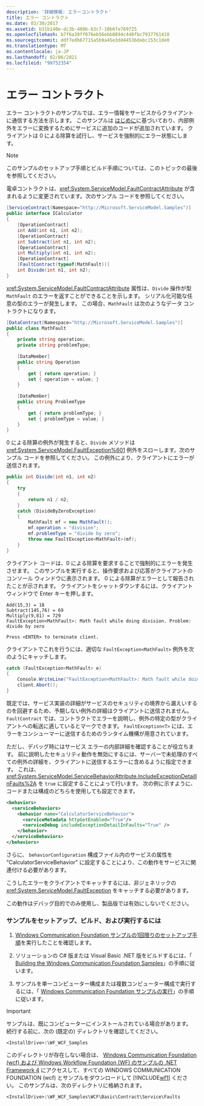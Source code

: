 ```yaml
---
description: '詳細情報: エラーコントラクト'
title: エラー コントラクト
ms.date: 03/30/2017
ms.assetid: b31b140e-dc3b-408b-b3c7-10b6fe769725
ms.openlocfilehash: b7f6a30ff076eb56ebb0894c440fbc7937761410
ms.sourcegitcommit: ddf7edb67715a5b9a45e3dd44536dabc153c1de0
ms.translationtype: MT
ms.contentlocale: ja-JP
ms.lasthandoff: 02/06/2021
ms.locfileid: "99752354"
---
```

# <a name="fault-contract"></a>エラー コントラクト

エラー コントラクトのサンプルでは、エラー情報をサービスからクライアントに通信する方法を示します。 このサンプルは [はじめに](getting-started-sample.md)に基づいており、内部例外をエラーに変換するためにサービスに追加のコードが追加されています。 クライアントは 0 による除算を試行し、サービスを強制的にエラー状態にします。  
  
> [!NOTE]
> このサンプルのセットアップ手順とビルド手順については、このトピックの最後を参照してください。  
  
 電卓コントラクトは、<xref:System.ServiceModel.FaultContractAttribute> が含まれるように変更されています。次のサンプル コードを参照してください。  
  
```csharp
[ServiceContract(Namespace="http://Microsoft.ServiceModel.Samples")]  
public interface ICalculator  
{  
    [OperationContract]  
    int Add(int n1, int n2);  
    [OperationContract]  
    int Subtract(int n1, int n2);  
    [OperationContract]  
    int Multiply(int n1, int n2);  
    [OperationContract]  
    [FaultContract(typeof(MathFault))]  
    int Divide(int n1, int n2);  
}  
```  
  
 <xref:System.ServiceModel.FaultContractAttribute> 属性は、`Divide` 操作が型 `MathFault` のエラーを返すことができることを示します。 シリアル化可能な任意の型のエラーが発生します。 この場合、`MathFault` は次のようなデータ コントラクトになります。  
  
```csharp
[DataContract(Namespace="http://Microsoft.ServiceModel.Samples")]  
public class MathFault  
{
    private string operation;  
    private string problemType;  
  
    [DataMember]  
    public string Operation  
    {  
        get { return operation; }  
        set { operation = value; }  
    }  
  
    [DataMember]
    public string ProblemType  
    {  
        get { return problemType; }  
        set { problemType = value; }  
    }  
}  
```  
  
 0 による除算の例外が発生すると、`Divide` メソッドは <xref:System.ServiceModel.FaultException%601> 例外をスローします。次のサンプル コードを参照してください。 この例外により、クライアントにエラーが送信されます。  
  
```csharp
public int Divide(int n1, int n2)  
{  
    try  
    {  
        return n1 / n2;  
    }  
    catch (DivideByZeroException)  
    {  
        MathFault mf = new MathFault();  
        mf.operation = "division";  
        mf.problemType = "divide by zero";  
        throw new FaultException<MathFault>(mf);  
    }  
}  
```  
  
 クライアント コードは、0 による除算を要求することで強制的にエラーを発生させます。 このサンプルを実行すると、操作要求および応答がクライアントのコンソール ウィンドウに表示されます。 0 による除算がエラーとして報告されたことが示されます。 クライアントをシャットダウンするには、クライアント ウィンドウで Enter キーを押します。  
  
```console  
Add(15,3) = 18  
Subtract(145,76) = 69  
Multiply(9,81) = 729  
FaultException<MathFault>: Math fault while doing division. Problem: divide by zero  
  
Press <ENTER> to terminate client.  
```  
  
 クライアントでこれを行うには、適切な `FaultException<MathFault>` 例外を次のようにキャッチします。  
  
```csharp
catch (FaultException<MathFault> e)  
{  
    Console.WriteLine("FaultException<MathFault>: Math fault while doing " + e.Detail.operation + ". Problem: " + e.Detail.problemType);  
    client.Abort();  
}  
```  
  
 既定では、サービス実装の詳細がサービスのセキュリティの境界から漏えいするのを回避するため、予期しない例外の詳細はクライアントに送信されません。 `FaultContract` では、コントラクトでエラーを説明し、例外の特定の型がクライアントへの転送に適しているとマークできます。 `FaultException<T>` には、エラーをコンシューマーに送信するためのランタイム機構が用意されています。  
  
 ただし、デバッグ時にはサービス エラーの内部詳細を確認することが役立ちます。 前に説明したセキュリティ動作を無効にするには、サーバーで未処理のすべての例外の詳細を、クライアントに送信するエラーに含めるように指定できます。 これは、<xref:System.ServiceModel.ServiceBehaviorAttribute.IncludeExceptionDetailInFaults%2A> を `true` に設定することによって行います。 次の例に示すように、コードまたは構成のどちらを使用しても設定できます。  
  
```xml  
<behaviors>  
  <serviceBehaviors>  
    <behavior name="CalculatorServiceBehavior">  
      <serviceMetadata httpGetEnabled="True"/>  
      <serviceDebug includeExceptionDetailInFaults="True" />  
    </behavior>  
  </serviceBehaviors>  
</behaviors>  
```  
  
 さらに、 `behaviorConfiguration` 構成ファイル内のサービスの属性を "CalculatorServiceBehavior" に設定することにより、この動作をサービスに関連付ける必要があります。  
  
 こうしたエラーをクライアントでキャッチするには、非ジェネリックの <xref:System.ServiceModel.FaultException> をキャッチする必要があります。  
  
 この動作はデバッグ目的でのみ使用し、製品版では有効にしないでください。  
  
### <a name="to-set-up-build-and-run-the-sample"></a>サンプルをセットアップ、ビルド、および実行するには  
  
1. [Windows Communication Foundation サンプルの1回限りのセットアップ手順](one-time-setup-procedure-for-the-wcf-samples.md)を実行したことを確認します。  
  
2. ソリューションの C# 版または Visual Basic .NET 版をビルドするには、「 [Building the Windows Communication Foundation Samples](building-the-samples.md)」の手順に従います。  
  
3. サンプルを単一コンピューター構成または複数コンピューター構成で実行するには、「 [Windows Communication Foundation サンプルの実行](running-the-samples.md)」の手順に従います。  
  
> [!IMPORTANT]
> サンプルは、既にコンピューターにインストールされている場合があります。 続行する前に、次の (既定の) ディレクトリを確認してください。  
>
> `<InstallDrive>:\WF_WCF_Samples`  
>
> このディレクトリが存在しない場合は、 [Windows Communication Foundation (wcf) および Windows Workflow Foundation (WF) のサンプルの .NET Framework 4](https://www.microsoft.com/download/details.aspx?id=21459) にアクセスして、すべての WINDOWS COMMUNICATION FOUNDATION (wcf) とサンプルをダウンロードして [!INCLUDE[wf1](../../../../includes/wf1-md.md)] ください。 このサンプルは、次のディレクトリに格納されます。  
>
> `<InstallDrive>:\WF_WCF_Samples\WCF\Basic\Contract\Service\Faults`  
